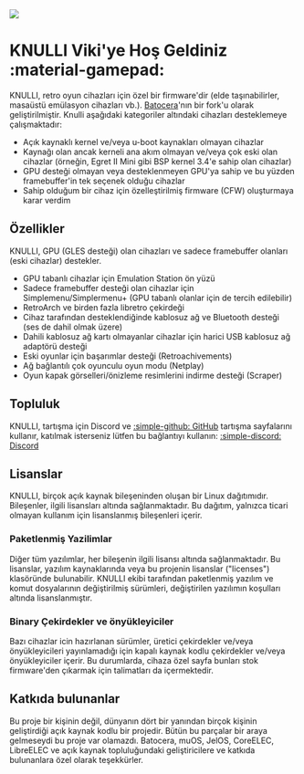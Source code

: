 <div class="preview-container">
  <img class="off-glb" src="/_inc/images/knulli-booting-up.png"/>
</div>

# KNULLI Viki'ye Hoş Geldiniz :material-gamepad:

KNULLI, retro oyun cihazları için özel bir firmware'dir (elde taşınabilirler, masaüstü emülasyon cihazları vb.). [Batocera](https://batocera.org)'nın bir fork'u olarak geliştirilmiştir. Knulli aşağıdaki kategoriler altındaki cihazları desteklemeye çalışmaktadır:

* Açık kaynaklı kernel ve/veya u-boot kaynakları olmayan cihazlar
* Kaynağı olan ancak kerneli ana akım olmayan ve/veya çok eski olan cihazlar (örneğin, Egret II Mini gibi BSP kernel 3.4'e sahip olan cihazlar)
* GPU desteği olmayan veya desteklenmeyen GPU'ya sahip ve bu yüzden framebuffer'in tek seçenek olduğu cihazlar
* Sahip olduğum bir cihaz için özelleştirilmiş firmware (CFW) oluşturmaya karar verdim

## Özellikler

KNULLI, GPU (GLES desteği) olan cihazları ve sadece framebuffer olanları (eski cihazlar) destekler.

* GPU tabanlı cihazlar için Emulation Station ön yüzü
* Sadece framebuffer desteği olan cihazlar için Simplemenu/Simplermenu+ (GPU tabanlı olanlar için de tercih edilebilir)
* RetroArch ve birden fazla libretro çekirdeği
* Cihaz tarafından desteklendiğinde kablosuz ağ ve Bluetooth desteği (ses de dahil olmak üzere)
* Dahili kablosuz ağ kartı olmayanlar cihazlar için harici USB kablosuz ağ adaptörü desteği
* Eski oyunlar için başarımlar desteği (Retroachivements)
* Ağ bağlantılı çok oyunculu oyun modu (Netplay)
* Oyun kapak görselleri/önizleme resimlerini indirme desteği (Scraper)

## Topluluk

KNULLI, tartışma için Discord ve [:simple-github: GitHub](https://github.com/knulli-cfw/distribution/discussions) tartışma sayfalarını kullanır, katılmak isterseniz lütfen bu bağlantıyı kullanın: [:simple-discord: Discord](https://discord.gg/HXPS3DAeeB)

## Lisanslar

KNULLI, birçok açık kaynak bileşeninden oluşan bir Linux dağıtımıdır. Bileşenler, ilgili lisansları altında sağlanmaktadır. Bu dağıtım, yalnızca ticari olmayan kullanım için lisanslanmış bileşenleri içerir.

### Paketlenmiş Yazilimlar
Diğer tüm yazılımlar, her bileşenin ilgili lisansı altında sağlanmaktadır. Bu lisanslar, yazılım kaynaklarında veya bu projenin lisanslar ("licenses") klasöründe bulunabilir. KNULLI ekibi tarafından paketlenmiş yazılım ve komut dosyalarının değiştirilmiş sürümleri, değiştirilen yazılımın koşulları altında lisanslanmıştır.

### Binary Çekirdekler ve önyükleyiciler

Bazı cihazlar icin hazırlanan sürümler, üretici çekirdekler ve/veya önyükleyicileri yayınlamadığı için kapalı kaynak kodlu çekirdekler ve/veya önyükleyiciler içerir. Bu durumlarda, cihaza özel sayfa bunları stok firmware'den çıkarmak için talimatları da içermektedir.

## Katkıda bulunanlar

Bu proje bir kişinin değil, dünyanın dört bir yanından birçok kişinin geliştirdiği açık kaynak kodlu bir projedir. Bütün bu parçalar bir araya gelmeseydi bu proje var olamazdı. Batocera, muOS, JelOS, CoreELEC, LibreELEC ve açık kaynak topluluğundaki geliştiricilere ve katkıda bulunanlara özel olarak teşekkürler.
